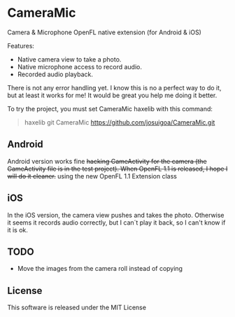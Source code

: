 CameraMic
=========

Camera &amp; Microphone OpenFL native extension (for Android & iOS)

Features:
 * Native camera view to take a photo.
 * Native microphone access to record audio.
 * Recorded audio playback.


There is not any error handling yet. I know this is no a perfect way to do it, but at least it works for me! It would be great you help me doing it better.

To try the project, you must set CameraMic haxelib with this command:

> haxelib git CameraMic https://github.com/josuigoa/CameraMic.git


Android
-------
Android version works fine ~~hacking GameActivity for the camera (the GameActivity file is in the test project). When OpenFL 1.1 is released, I hope I will do it cleaner.~~ using the new OpenFL 1.1 Extension class

iOS
---
In the iOS version, the camera view pushes and takes the photo. Otherwise it seems it records audio correctly, but I can´t play it back, so I can't know if it is ok.

TODO
---
 * Move the images from the camera roll instead of copying


License
---
This software is released under the MIT License
